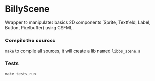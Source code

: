 # BillyScene

Wrapper to manipulates basics 2D components (Sprite, Textfield, Label, Button, Pixelbuffer) using CSFML.


### Compile the sources
`make` to compile all sources, it will create a lib named `libbs_scene.a`
 
### Tests
`make tests_run`

